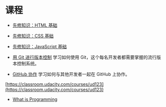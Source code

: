# 课程

-   [先修知识：HTML 基础](https://classroom.udacity.com/nanodegrees/nd0011-cn/parts/37bd9f3b-9fd2-49a1-9743-9fe227c59ccc)
-   [先修知识：CSS 基础](https://classroom.udacity.com/nanodegrees/nd0011-cn/parts/9edd0a90-da62-438d-a898-0b66ed9f8efa)
-   [先修知识：JavaScript 基础](https://classroom.udacity.com/nanodegrees/nd0011-cn/parts/912d73e9-5591-44db-9b8a-340faf1376e4)

- [用 Git 进行版本控制](https://cn.udacity.com/course/version-control-with-git--ud123)
学习如何使用 Git，这个每名开发者都需要掌握的流行版本控制系统。
- [GitHub 协作](https://cn.udacity.com/course/github-collaboration--ud456)
学习如何与其他开发者一起在 GitHub 上协作。

[https://classroom.udacity.com/courses/ud123](https://classroom.udacity.com/courses/ud123)

- [What is Programming](https://classroom.udacity.com/courses/ud994)
<!--stackedit_data:
eyJoaXN0b3J5IjpbMTg4Mjg4NDIzMl19
-->